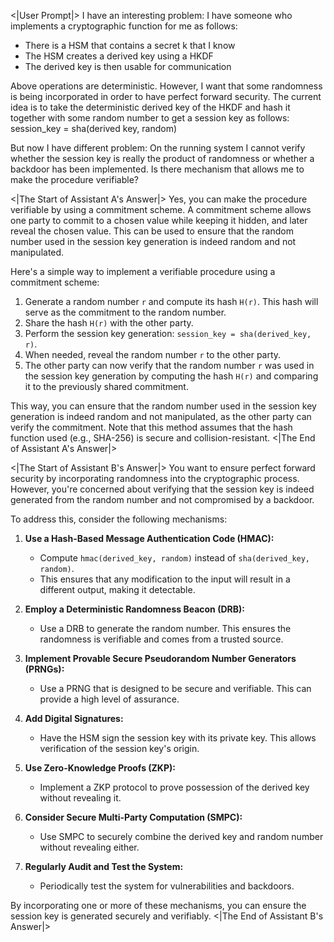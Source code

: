 <|User Prompt|>
I have an interesting problem: I have someone who implements a cryptographic function for me as follows:

- There is a HSM that contains a secret k that I know
- The HSM creates a derived key using a HKDF
- The derived key is then usable for communication

Above operations are deterministic. However, I want that some randomness is being incorporated in order to have perfect forward security. The current idea is to take the deterministic derived key of the HKDF and hash it together with some random number to get a session key as follows: session_key = sha(derived key, random)

But now I have different problem: On the running system I cannot verify whether the session key is really the product of randomness or whether a backdoor has been implemented. Is there mechanism that allows me to make the procedure verifiable?


<|The Start of Assistant A's Answer|>
Yes, you can make the procedure verifiable by using a commitment scheme. A commitment scheme allows one party to commit to a chosen value while keeping it hidden, and later reveal the chosen value. This can be used to ensure that the random number used in the session key generation is indeed random and not manipulated.

Here's a simple way to implement a verifiable procedure using a commitment scheme:

1. Generate a random number `r` and compute its hash `H(r)`. This hash will serve as the commitment to the random number.
2. Share the hash `H(r)` with the other party.
3. Perform the session key generation: `session_key = sha(derived_key, r)`.
4. When needed, reveal the random number `r` to the other party.
5. The other party can now verify that the random number `r` was used in the session key generation by computing the hash `H(r)` and comparing it to the previously shared commitment.

This way, you can ensure that the random number used in the session key generation is indeed random and not manipulated, as the other party can verify the commitment. Note that this method assumes that the hash function used (e.g., SHA-256) is secure and collision-resistant.
<|The End of Assistant A's Answer|>

<|The Start of Assistant B's Answer|>
You want to ensure perfect forward security by incorporating randomness into the cryptographic process. However, you're concerned about verifying that the session key is indeed generated from the random number and not compromised by a backdoor.

To address this, consider the following mechanisms:

1. **Use a **Hash-Based Message Authentication Code (HMAC)**:**
   - Compute `hmac(derived_key, random)` instead of `sha(derived_key, random)`.
   - This ensures that any modification to the input will result in a different output, making it detectable.

2. **Employ a **Deterministic Randomness Beacon** (DRB):**
   - Use a DRB to generate the random number. This ensures the randomness is verifiable and comes from a trusted source.

3. **Implement **Provable Secure Pseudorandom Number Generators (PRNGs)**:**
   - Use a PRNG that is designed to be secure and verifiable. This can provide a high level of assurance.

4. **Add **Digital Signatures**:**
   - Have the HSM sign the session key with its private key. This allows verification of the session key's origin.

5. **Use **Zero-Knowledge Proofs** (ZKP):**
   - Implement a ZKP protocol to prove possession of the derived key without revealing it.

6. **Consider **Secure Multi-Party Computation (SMPC)**:**
   - Use SMPC to securely combine the derived key and random number without revealing either.

7. **Regularly **Audit and Test** the System:**
   - Periodically test the system for vulnerabilities and backdoors.

By incorporating one or more of these mechanisms, you can ensure the session key is generated securely and verifiably.
<|The End of Assistant B's Answer|>